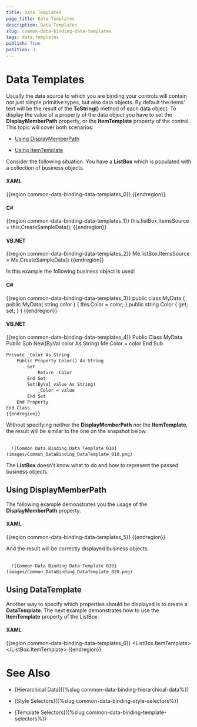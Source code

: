 ```yaml
---
title: Data Templates
page_title: Data Templates
description: Data Templates
slug: common-data-binding-data-templates
tags: data,templates
publish: True
position: 3
---
```


# Data Templates



Usually the data source to which you are binding your controls will contain not just simple primitive types, but also data objects. By default the items’ text will be the result of the __ToString()__ method of each data object. To display the value of a property of the data object you have to set the __DisplayMemberPath__ property, or the __ItemTemplate__ property of the control. This topic will cover both scenarios:

* [Using DisplayMemberPath](#Using_DisplayMemberPath)

* [Using ItemTemplate](#Using_DataTemplate)

Consider the following situation. You have a __ListBox__ which is populated with a collection of business objects.

#### __XAML__

{{region common-data-binding-data-templates_0}}
	<ListBox x:Name="listBox"/>
	{{endregion}}



#### __C#__

{{region common-data-binding-data-templates_1}}
	this.listBox.ItemsSource = this.CreateSampleData();
	{{endregion}}



#### __VB.NET__

{{region common-data-binding-data-templates_2}}
	Me.listBox.ItemsSource = Me.CreateSampleData()
	{{endregion}}



In this example the following business object is used:

#### __C#__

{{region common-data-binding-data-templates_3}}
	public class MyData
	{
	    public MyData( string color )
	    {
	        this.Color = color;
	    }
	    public string Color
	    {
	        get;
	        set;
	    }
	}
	{{endregion}}



#### __VB.NET__

{{region common-data-binding-data-templates_4}}
	Public Class MyData
	    Public Sub New(ByVal color As String)
	        Me.Color = color
	    End Sub
	
	Private _Color As String
	    Public Property Color() As String
	        Get
	            Return _Color
	        End Get
	        Set(ByVal value As String)
	            _Color = value
	        End Set
	    End Property
	End Class
	{{endregion}}



Without specifying neither the __DisplayMemberPath__ nor the __ItemTemplate__, the result will be similar to the one on the snapshot below.




         
      ![Common Data Binding Data Template 010](images/Common_DataBinding_DataTemplate_010.png)

The __ListBox__ doesn't know what to do and how to represent the passed business objects.

## Using DisplayMemberPath

The following example demonstrates you the usage of the __DisplayMemberPath__ property.

#### __XAML__

{{region common-data-binding-data-templates_5}}
	<ListBox x:Name="listBox" DisplayMemberPath="Color"/>
	{{endregion}}



And the result will be correctly displayed business objects.




         
      ![Common Data Binding Data Template 020](images/Common_DataBinding_DataTemplate_020.png)

## Using DataTemplate

Another way to specify which properties should be displayed is to create a __DataTemplate__. The next example demonstrates how to use the __ItemTemplate__ property of the ListBox:

#### __XAML__

{{region common-data-binding-data-templates_6}}
	<ListBox x:Name="listBox">
	    <ListBox.ItemTemplate>
	        <DataTemplate>
	            <TextBlock Text="{Binding Color}"/>
	        </DataTemplate>
	    </ListBox.ItemTemplate>
	</ListBox>
	{{endregion}}



# See Also

 * [Hierarchical Data]({%slug common-data-binding-hierarchical-data%})

 * [Style Selectors]({%slug common-data-binding-style-selectors%})

 * [Template Selectors]({%slug common-data-binding-template-selectors%})
